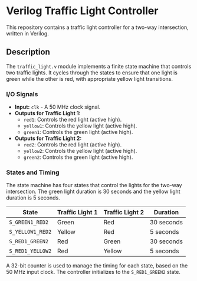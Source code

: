 # Verilog Traffic Light Controller

This repository contains a traffic light controller for a two-way intersection, written in Verilog.

## Description

The `traffic_light.v` module implements a finite state machine that controls two traffic lights. It cycles through the states to ensure that one light is green while the other is red, with appropriate yellow light transitions.

### I/O Signals

*   **Input:** `clk` - A 50 MHz clock signal.
*   **Outputs for Traffic Light 1:**
    *   `red1`: Controls the red light (active high).
    *   `yellow1`: Controls the yellow light (active high).
    *   `green1`: Controls the green light (active high).
*   **Outputs for Traffic Light 2:**
    *   `red2`: Controls the red light (active high).
    *   `yellow2`: Controls the yellow light (active high).
    *   `green2`: Controls the green light (active high).

### States and Timing

The state machine has four states that control the lights for the two-way intersection. The green light duration is 30 seconds and the yellow light duration is 5 seconds.

| State            | Traffic Light 1 | Traffic Light 2 | Duration   |
|------------------|-----------------|-----------------|------------|
| `S_GREEN1_RED2`  | Green           | Red             | 30 seconds |
| `S_YELLOW1_RED2` | Yellow          | Red             | 5 seconds  |
| `S_RED1_GREEN2`  | Red             | Green           | 30 seconds |
| `S_RED1_YELLOW2` | Red             | Yellow          | 5 seconds  |

A 32-bit counter is used to manage the timing for each state, based on the 50 MHz input clock. The controller initializes to the `S_RED1_GREEN2` state.
